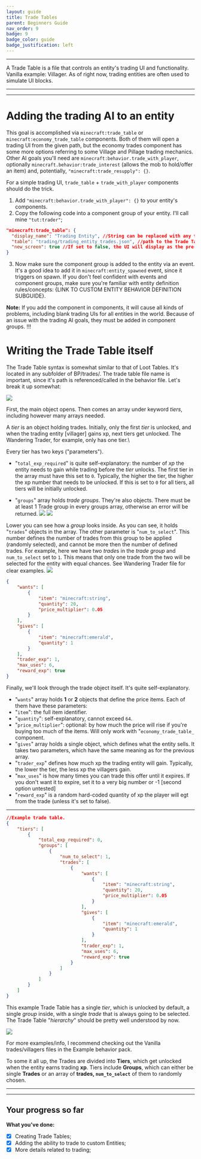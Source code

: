 ```yaml
---
layout: guide
title: Trade Tables
parent: Beginners Guide
nav_order: 9
badge: 9
badge_color: guide
badge_justification: left
---
```


---

A Trade Table is a file that controls an entity's trading UI and functionality. Vanilla example: Villager. As of right now, trading entities are often used to simulate UI blocks.

---

---

# Adding the trading AI to an entity

This goal is accomplished via `minecraft:trade_table` or `minecraft:economy_trade_table` components. Both of them will open a trading UI from the given path, but the economy trades component has some more options referring to some Village and Pillage trading mechanics. Other AI goals you'll need are `minecraft:behavior.trade_with_player`, optionally `minecraft.behavior:trade_interest` (allows the mob to hold/offer an item) and, potentially, `"minecraft:trade_resupply": {}`.

For a simple trading UI, `trade_table` + `trade_with_player` components should do the trick.

1. Add `"minecraft:behavior.trade_with_player": {}` to your entity's components.
2. Copy the following code into a component group of your entity. I'll call mine `"tut:trader"`;

```json
"minecraft:trade_table": {
  "display_name": "Trading Entity", //String can be replaced with any text to be displayed.
  "table": "trading/trading_entity_trades.json", //path to the Trade Table file
  "new_screen": true //If set to false, the UI will display as the pre-Village&Pillage one.
}
```

3. Now make sure the component group is added to the entity via an event. It's a good idea to add it in `minecraft:entity_spawned` event, since it triggers on spawn.
   If you don't feel confident with events and component groups, make sure you're familiar with entity definition rules/concepts: {LINK TO CUSTOM ENTITY BEHAVIOR DEFINITION SUBGUIDE}.

**Note:** If you add the component in components, it will cause all kinds of problems, including blank trading UIs for all entities in the world. Because of an issue with the trading AI goals, they must be added in component groups. !!!

# Writing the Trade Table itself

The Trade Table syntax is somewhat similar to that of Loot Tables. It's located in any subfolder of BP/trades/. The trade table file name is important, since it's path is referenced/called in the behavior file. Let's break it up somewhat:

![](/assets/images/guide/trade_table_tree_1.png)

First, the main object opens. Then comes an array under keyword _tiers_, including however many arrays needed.

A _tier_ is an object holding trades. Initially, only the first _tier_ is unlocked, and when the trading entity [villager] gains xp, next tiers get unlocked. The Wandering Trader, for example, only has one tier.\

Every tier has two keys ("parameters").

-   "`total_exp_required`" is quite self-explanatory: the number of _xp_ the entity needs to gain while trading before the _tier_ unlocks. The first tier in the array must have this set to `0`. Typically, the higher the tier, the higher the xp number that needs to be unlocked. If this is set to `0` for all tiers, all tiers will be initially unlocked.

-   "`groups`" array holds _trade groups_. They're also objects. There must be at least 1 Trade group in every groups array, otherwise an error will be returned.
    ![](/assets/images/guide/trade_table_tree_2.png)
    ![](/assets/images/guide/trade_table_tree_3.png)

Lower you can see how a _group_ looks inside. As you can see, it holds "`trades`" objects in the array. The other parameter is "`num_to_select`". This number defines the number of trades from this group to be applied (randomly selected), and cannot be more then the number of defined trades. For example, here we have two *trade*s in the _trade group_ and `num_to_select` set to `1`. This means that only one trade from the two will be selected for the entity with equal chances. See Wandering Trader file for clear examples.
![](/assets/images/guide/trade_table_tree_4.png)

```json
{
	"wants": [
		{
			"item": "minecraft:string",
			"quantity": 20,
			"price_multiplier": 0.05
		}
	],
	"gives": [
		{
			"item": "minecraft:emerald",
			"quantity": 1
		}
	],
	"trader_exp": 1,
	"max_uses": 6,
	"reward_exp": true
}
```

Finally, we'll look through the trade object itself. It's quite self-explanatory.

-   "`wants`" array holds **1** or **2** objects that define the price items. Each of them have these parameters:
-   "`item`": the full item identifier.
-   "`quantity`": self-explanatory, cannot exceed `64`.
-   "`price_multiplier`": optional: by how much the price will rise if you're buying too much of the items. Will only work with "`economy_trade_table_` component.
-   "`gives`" array holds a single object, which defines what the entity sells. It takes two parameters, which have the same meaning as for the previous array.
-   "`trader_exp`" defines how much xp the trading entity will gain. Typically, the lower the tier, the less xp the villagers gain.
-   "`max_uses`" is how many times you can trade this offer until it expires. If you don't want it to expire, set it to a very big number or -1 [second option untested]
-   "`reward_exp`" is a random hard-coded quantity of xp the player will egt from the trade (unless it's set to false).

---

```json
//Example trade table.
{
	"tiers": [
		{
			"total_exp_required": 0,
			"groups": [
				{
					"num_to_select": 1,
					"trades": [
						{
							"wants": [
								{
									"item": "minecraft:string",
									"quantity": 20,
									"price_multiplier": 0.05
								}
							],
							"gives": [
								{
									"item": "minecraft:emerald",
									"quantity": 1
								}
							],
							"trader_exp": 1,
							"max_uses": 6,
							"reward_exp": true
						}
					]
				}
			]
		}
	]
}
```

This example Trade Table has a single _tier_, which is unlocked by default, a single _group_ inside, with a single _trade_ that is always going to be selected.
The Trade Table "_hierarchy_" should be pretty well understood by now.

![](/assets/images/guide/trade_table_tree_5.png)

For more examples/info, I recommend checking out the Vanilla trades/villagers files in the Example behavior pack.

To some it all up, the Trades are divided into **Tiers**, which get unlocked when the entity earns trading **xp**. Tiers include **Groups**, which can either be single **Trades** or an array of **trades, `num_to_select`** of them to randomly chosen.

---

---

## Your progress so far

**What you've done:**

-   [x] Creating Trade Tables;
-   [x] Adding the ability to trade to custom Entities;
-   [x] More details related to trading;
